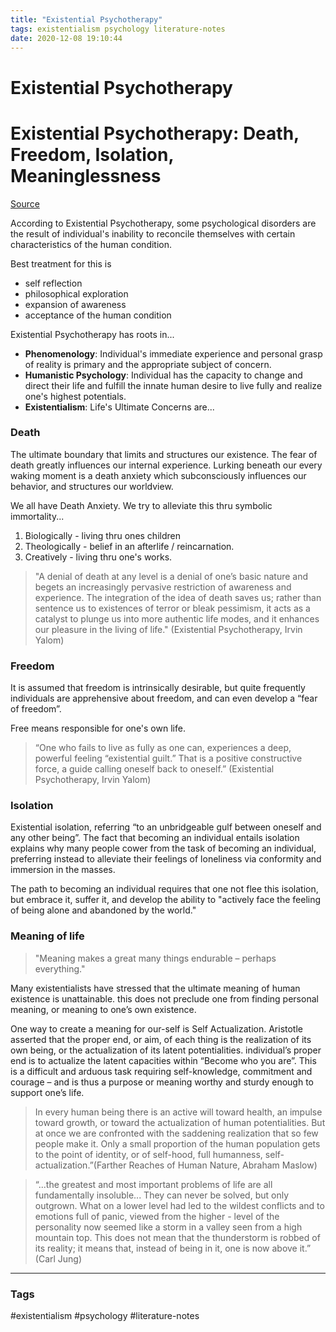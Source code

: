 ```yaml
---
title: "Existential Psychotherapy"
tags: existentialism psychology literature-notes
date: 2020-12-08 19:10:44
---
```


# Existential Psychotherapy

# Existential Psychotherapy: Death, Freedom, Isolation, Meaninglessness

[Source](https://www.youtube.com/watch?v=nhqc5MD6qV0)

According to Existential Psychotherapy, some psychological disorders are the result of individual's inability to reconcile themselves with certain characteristics of the human condition.

Best treatment for this is 
- self reflection
- philosophical exploration
- expansion of awareness
- acceptance of the human condition

Existential Psychotherapy has roots in...

- **Phenomenology**: Individual's immediate experience and personal grasp of reality is primary and the appropriate subject of concern.
- **Humanistic Psychology**: Individual has the capacity to change and direct their life and fulfill the innate human desire to live fully and realize one's highest potentials.
- **Existentialism**: Life's Ultimate Concerns are...

### Death

The ultimate boundary that limits and structures our existence. The fear of death greatly influences our internal experience. Lurking beneath our every waking moment is a death anxiety which subconsciously influences our behavior, and structures our worldview.

We all have Death Anxiety. We try to alleviate this thru symbolic immortality...
1. Biologically - living thru ones children
2. Theologically - belief in an afterlife / reincarnation.
3. Creatively - living thru one's works.

> "A denial of death at any level is a denial of one’s basic nature and begets an increasingly pervasive restriction of awareness and experience. The integration of the idea of death saves us; rather than sentence us to existences of terror or bleak pessimism, it acts as a catalyst to plunge us into more authentic life modes, and it enhances our pleasure in the living of life." (Existential Psychotherapy, Irvin Yalom)

### Freedom

It is assumed that freedom is intrinsically desirable, but quite frequently individuals are apprehensive about freedom, and can even develop a “fear of freedom”.

Free means responsible for one's own life.

> “One who fails to live as fully as one can, experiences a deep, powerful feeling “existential guilt.” That is a positive constructive force, a guide calling oneself back to oneself.” (Existential Psychotherapy, Irvin Yalom)

### Isolation

Existential isolation, referring “to an unbridgeable gulf between oneself and any other being”. The fact that becoming an individual entails isolation explains why many people cower from the task of becoming an individual, preferring instead to alleviate their feelings of loneliness via conformity and immersion in the masses. 

The path to becoming an individual requires that one not flee this isolation, but embrace it, suffer it, and develop the ability to "actively face the feeling of being alone and abandoned by the world."

### Meaning of life

> "Meaning makes a great many things endurable – perhaps everything."

Many existentialists have stressed that the ultimate meaning of human existence is unattainable. this does not preclude one from finding personal meaning, or meaning to one’s own existence.

One way to create a meaning for our-self is Self Actualization. Aristotle asserted that the proper end, or aim, of each thing is the realization of its own being, or the actualization of its latent potentialities. individual’s proper end is to actualize the latent capacities within “Become who you are”. This is a difficult and arduous task requiring self-knowledge, commitment and courage – and is thus a purpose or meaning worthy and sturdy enough to support one’s life.

> In every human being there is an active will toward health, an impulse toward growth, or toward the actualization of human potentialities. But at once we are confronted with the saddening realization that so few people make it. Only a small proportion of the human population gets to the point of identity, or of self-hood, full humanness, self-actualization.”(Farther Reaches of Human Nature, Abraham Maslow)

> “...the greatest and most important problems of life are all fundamentally insoluble... They can never be solved, but only outgrown. What on a lower level had led to the wildest conflicts and to emotions full of panic, viewed from the higher - level of the personality now seemed like a storm in a valley seen from a high mountain top. This does not mean that the thunderstorm is robbed of its reality; it means that, instead of being in it, one is now above it.” (Carl Jung)

---
### Tags
#existentialism #psychology #literature-notes

